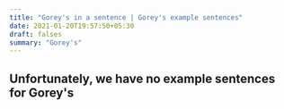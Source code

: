 ```yaml
---
title: "Gorey's in a sentence | Gorey's example sentences"
date: 2021-01-20T19:57:50+05:30
draft: falses
summary: "Gorey's"
---
```

## Unfortunately, we have no example sentences for Gorey's                 
